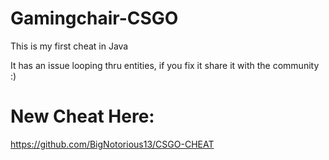 # Gamingchair-CSGO
This is my first cheat in Java

It has an issue looping thru entities, if you fix it share it with the community :) 
# New Cheat Here: 
https://github.com/BigNotorious13/CSGO-CHEAT
